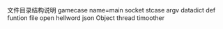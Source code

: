 文件目录结构说明
gamecase name=main socket stcase argv datadict def funtion file open hellword json Object thread timoother
